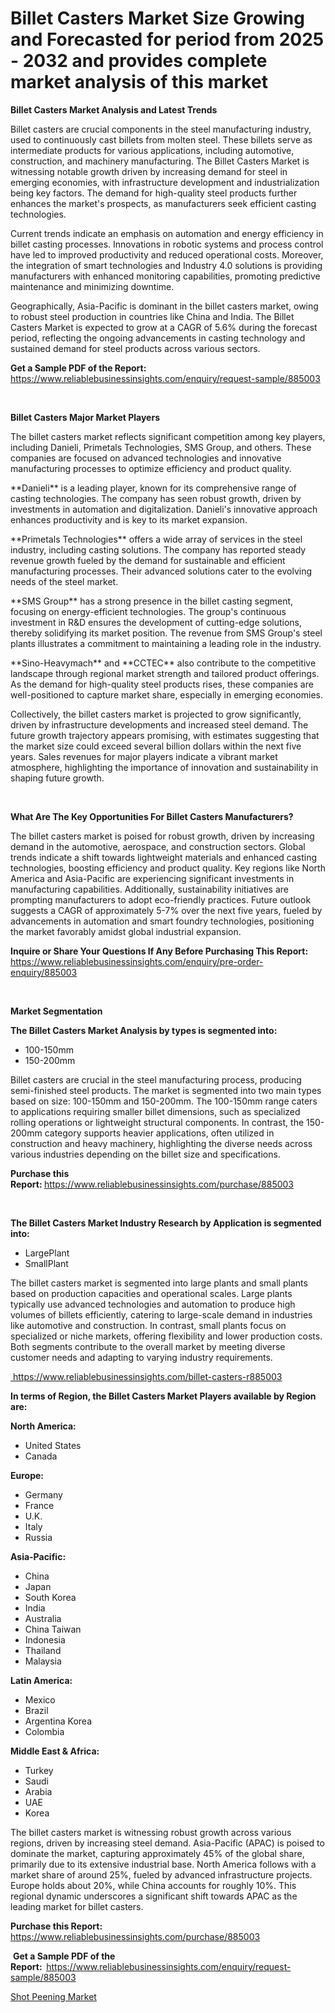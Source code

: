 <p><h1>Billet Casters Market Size Growing and Forecasted for period from 2025 - 2032 and provides complete market analysis of this market</h1></p><p><strong>Billet Casters Market Analysis and Latest Trends</strong></p>
<p><p>Billet casters are crucial components in the steel manufacturing industry, used to continuously cast billets from molten steel. These billets serve as intermediate products for various applications, including automotive, construction, and machinery manufacturing. The Billet Casters Market is witnessing notable growth driven by increasing demand for steel in emerging economies, with infrastructure development and industrialization being key factors. The demand for high-quality steel products further enhances the market's prospects, as manufacturers seek efficient casting technologies.</p><p>Current trends indicate an emphasis on automation and energy efficiency in billet casting processes. Innovations in robotic systems and process control have led to improved productivity and reduced operational costs. Moreover, the integration of smart technologies and Industry 4.0 solutions is providing manufacturers with enhanced monitoring capabilities, promoting predictive maintenance and minimizing downtime.</p><p>Geographically, Asia-Pacific is dominant in the billet casters market, owing to robust steel production in countries like China and India. The Billet Casters Market is expected to grow at a CAGR of 5.6% during the forecast period, reflecting the ongoing advancements in casting technology and sustained demand for steel products across various sectors.</p></p>
<p><strong>Get a Sample PDF of the Report:&nbsp;</strong> <a href="https://www.reliablebusinessinsights.com/enquiry/request-sample/885003?utm_campaign=2239&utm_medium=2&utm_source=Github&utm_content=ia&utm_term=08042025&utm_id=billet-casters">https://www.reliablebusinessinsights.com/enquiry/request-sample/885003</a></p>
<p>&nbsp;</p>
<p><strong>Billet Casters Major Market Players</strong></p>
<p><p>The billet casters market reflects significant competition among key players, including Danieli, Primetals Technologies, SMS Group, and others. These companies are focused on advanced technologies and innovative manufacturing processes to optimize efficiency and product quality.</p><p>**Danieli** is a leading player, known for its comprehensive range of casting technologies. The company has seen robust growth, driven by investments in automation and digitalization. Danieli's innovative approach enhances productivity and is key to its market expansion.</p><p>**Primetals Technologies** offers a wide array of services in the steel industry, including casting solutions. The company has reported steady revenue growth fueled by the demand for sustainable and efficient manufacturing processes. Their advanced solutions cater to the evolving needs of the steel market.</p><p>**SMS Group** has a strong presence in the billet casting segment, focusing on energy-efficient technologies. The group's continuous investment in R&D ensures the development of cutting-edge solutions, thereby solidifying its market position. The revenue from SMS Group's steel plants illustrates a commitment to maintaining a leading role in the industry.</p><p>**Sino-Heavymach** and **CCTEC** also contribute to the competitive landscape through regional market strength and tailored product offerings. As the demand for high-quality steel products rises, these companies are well-positioned to capture market share, especially in emerging economies.</p><p>Collectively, the billet casters market is projected to grow significantly, driven by infrastructure developments and increased steel demand. The future growth trajectory appears promising, with estimates suggesting that the market size could exceed several billion dollars within the next five years. Sales revenues for major players indicate a vibrant market atmosphere, highlighting the importance of innovation and sustainability in shaping future growth.</p></p>
<p>&nbsp;</p>
<p><strong>What Are The Key Opportunities For Billet Casters Manufacturers?</strong></p>
<p><p>The billet casters market is poised for robust growth, driven by increasing demand in the automotive, aerospace, and construction sectors. Global trends indicate a shift towards lightweight materials and enhanced casting technologies, boosting efficiency and product quality. Key regions like North America and Asia-Pacific are experiencing significant investments in manufacturing capabilities. Additionally, sustainability initiatives are prompting manufacturers to adopt eco-friendly practices. Future outlook suggests a CAGR of approximately 5-7% over the next five years, fueled by advancements in automation and smart foundry technologies, positioning the market favorably amidst global industrial expansion.</p></p>
<p><strong>Inquire or Share Your Questions If Any Before Purchasing This Report:</strong> <a href="https://www.reliablebusinessinsights.com/enquiry/pre-order-enquiry/885003?utm_campaign=2239&utm_medium=2&utm_source=Github&utm_content=ia&utm_term=08042025&utm_id=billet-casters">https://www.reliablebusinessinsights.com/enquiry/pre-order-enquiry/885003</a></p>
<p>&nbsp;</p>
<p><strong>Market Segmentation</strong></p>
<p><strong>The Billet Casters Market Analysis by types is segmented into:</strong></p>
<p><ul><li>100-150mm</li><li>150-200mm</li></ul></p>
<p><p>Billet casters are crucial in the steel manufacturing process, producing semi-finished steel products. The market is segmented into two main types based on size: 100-150mm and 150-200mm. The 100-150mm range caters to applications requiring smaller billet dimensions, such as specialized rolling operations or lightweight structural components. In contrast, the 150-200mm category supports heavier applications, often utilized in construction and heavy machinery, highlighting the diverse needs across various industries depending on the billet size and specifications.</p></p>
<p><strong>Purchase this Report:&nbsp;</strong><a href="https://www.reliablebusinessinsights.com/purchase/885003?utm_campaign=2239&utm_medium=2&utm_source=Github&utm_content=ia&utm_term=08042025&utm_id=billet-casters">https://www.reliablebusinessinsights.com/purchase/885003</a></p>
<p>&nbsp;</p>
<p><strong>The Billet Casters Market Industry Research by Application is segmented into:</strong></p>
<p><ul><li>LargePlant</li><li>SmallPlant</li></ul></p>
<p><p>The billet casters market is segmented into large plants and small plants based on production capacities and operational scales. Large plants typically use advanced technologies and automation to produce high volumes of billets efficiently, catering to large-scale demand in industries like automotive and construction. In contrast, small plants focus on specialized or niche markets, offering flexibility and lower production costs. Both segments contribute to the overall market by meeting diverse customer needs and adapting to varying industry requirements.</p></p>
<p><a href="https://www.reliablebusinessinsights.com/billet-casters-r885003?utm_campaign=2239&utm_medium=2&utm_source=Github&utm_content=ia&utm_term=08042025&utm_id=billet-casters">&nbsp;https://www.reliablebusinessinsights.com/billet-casters-r885003</a></p>
<p><strong>In terms of Region, the Billet Casters Market Players available by Region are:</strong></p>
<p>
    <p> <strong> North America: </strong>
        <ul>
            <li>United States</li>
            <li>Canada</li>
        </ul>
        </p> 
    <p> <strong> Europe: </strong>
        <ul>
            <li>Germany</li>
            <li>France</li>
            <li>U.K.</li>
            <li>Italy</li>
            <li>Russia</li>
        </ul>
        </p> 
    <p> <strong> Asia-Pacific: </strong>
        <ul>
            <li>China</li>
            <li>Japan</li>
            <li>South Korea</li>
            <li>India</li>
            <li>Australia</li>
            <li>China Taiwan</li>
            <li>Indonesia</li>
            <li>Thailand</li>
            <li>Malaysia</li>
        </ul>
        </p> 
    <p> <strong> Latin America: </strong>
        <ul>
            <li>Mexico</li>
            <li>Brazil</li>
            <li>Argentina Korea</li>
            <li>Colombia</li>
        </ul>
        </p> 
    <p> <strong> Middle East & Africa: </strong>
        <ul>
            <li>Turkey</li>
            <li>Saudi</li>
            <li>Arabia</li>
            <li>UAE</li>
            <li>Korea</li>
        </ul>
    </p>
    </p>
<p><p>The billet casters market is witnessing robust growth across various regions, driven by increasing steel demand. Asia-Pacific (APAC) is poised to dominate the market, capturing approximately 45% of the global share, primarily due to its extensive industrial base. North America follows with a market share of around 25%, fueled by advanced infrastructure projects. Europe holds about 20%, while China accounts for roughly 10%. This regional dynamic underscores a significant shift towards APAC as the leading market for billet casters.</p></p>
<p><strong>Purchase this Report: </strong><a href="https://www.reliablebusinessinsights.com/purchase/885003?utm_campaign=2239&utm_medium=2&utm_source=Github&utm_content=ia&utm_term=08042025&utm_id=billet-casters">https://www.reliablebusinessinsights.com/purchase/885003</a></p>
<p>&nbsp;<strong>Get a Sample PDF of the Report:&nbsp;&nbsp;</strong><a href="https://www.reliablebusinessinsights.com/enquiry/request-sample/885003?utm_campaign=2239&utm_medium=2&utm_source=Github&utm_content=ia&utm_term=08042025&utm_id=billet-casters">https://www.reliablebusinessinsights.com/enquiry/request-sample/885003</a></p>
<p><strong></strong></p>
<p><p><a href="https://github.com/JubayerMia832/Market-Research-Report-List-2/blob/main/shot-peening-market.md?utm_campaign=2239&utm_medium=2&utm_source=Github&utm_content=ia&utm_term=08042025&utm_id=billet-casters">Shot Peening Market</a></p></p>